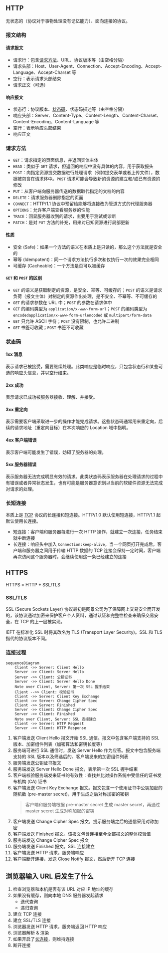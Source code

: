 ## HTTP

无状态的（协议对于事物处理没有记忆能力）、面向连接的协议。

### 报文结构

#### 请求报文

- 请求行：包含[请求方法](#请求方法)、URL、协议版本等（由空格分隔）
- 请求头部：Host、User-Agent、Connection、Accept-Encoding、Accept-Language、Accept-Charset 等
- 空行：表示请求头部结束
- 请求正文（可选）

#### 响应报文

- 状态行：协议版本、[状态码](#状态码)、状态码描述等（由空格分隔）
- 响应头部：Server、Content-Type、Content-Length、Content-Charset、Content-Encoding、Content-Language 等
- 空行：表示响应头部结束
- 响应正文

### 请求方法

- `GET`：请求指定的页面信息，并返回实体主体
- `HEAD`：类似于 `GET` 请求，但返回的响应中没有具体的内容，用于获取报头
- `POST`：向指定资源提交数据进行处理请求（例如提交表单或者上传文件），数据被包含在请求体中。`POST` 请求可能会导致新的资源的建立和/或已有资源的修改
- `PUT`：从客户端向服务器传送的数据取代指定的文档的内容
- `DELETE`：请求服务器删除指定的页面
- `CONNECT`：HTTP/1.1 协议中预留给能够将连接改为管道方式的代理服务器
- `OPTIONS`：允许客户端查看服务器的性能
- `TRACE`：回显服务器收到的请求，主要用于测试或诊断
- `PATCH`：是对 `PUT` 方法的补充，用来对已知资源进行局部更新

#### 性质

- 安全 (Safe)：如果一个方法的语义在本质上是只读的，那么这个方法就是安全的
- 幂等 (Idempotent)：同一个请求方法执行多次和仅执行一次的效果完全相同
- 可缓存 (Cacheable)：一个方法是否可以被缓存

#### `GET` 和 `POST` 的区别

- `GET` 的语义是获取制定的资源，是安全、幂等、可缓存的；`POST` 的语义是请求负荷（报文主体）对制定的资源作出处理，是不安全、不幂等、不可缓存的
- `GET` 的请求参数在 URL 中；`POST` 的参数在请求体中
- `GET` 的编码类型为 `application/x-www-form-url`；`POST` 的编码类型为 `encodedapplication/x-www-form-urlencoded` 或 `multipart/form-data`
- `GET` 只允许 ASCII 字符；`POST` 没有限制，也允许二进制
- `GET` 书签可收藏；`POST` 书签不可收藏

### [状态码](https://zh.wikipedia.org/zh-cn/HTTP状态码)

#### 1xx 消息

表示请求已被接受，需要继续处理。此类响应是临时响应，只包含状态行和某些可选的响应头信息，并以空行结束。

#### 2xx 成功

表示请求已成功被服务器接收、理解、并接受。

#### 3xx 重定向

表示需要客户端采取进一步的操作才能完成请求。这些状态码通常用来重定向，后续的请求地址（重定向目标）在本次响应的 Location 域中指明。

#### 4xx 客户端错误

表示客户端可能发生了错误，妨碍了服务器的处理。

#### 5xx 服务器错误

表示服务器无法完成明显有效的请求。此类状态码表示服务器在处理请求的过程中有错误或者异常状态发生，也有可能是服务器意识到以当前的软硬件资源无法完成对请求的处理。

### 长短连接

本质上是 [TCP](TCP.md#TCP) 协议的长连接和短连接。HTTP/1.0 默认使用短连接，HTTP/1.1 起默认使用长连接。

- 短连接：客户端和服务器每进行一次 HTTP 操作，就建立一次连接，任务结束就中断连接
- 长连接：响应头中加入 `Connection:keep-alive`，当一个网页打开完成后，客户端和服务器之间用于传输 HTTP 数据的 TCP 连接会保持一定时间，客户端再次访问这个服务器时，会继续使用这一条已经建立的连接

## HTTPS

HTTPS = HTTP + SSL/TLS

### SSL/TLS

SSL (Secure Sockets Layer) 协议最初是网景公司为了保障网上交易安全而开发的，该协议通过加密来保护客户个人资料，通过认证和完整性检查来确保交易安全，在 TCP 的上一层被实现。

IEFT 在标准化 SSL 时将其改名为 TLS (Transport Layer Security)。SSL 和 TLS 指代的协议版本不同。

### 连接过程

```mermaid
sequenceDiagram
	Client ->> Server: Client Hello
	Server ->> Client: Server Hello
	Server ->> Client: 公钥证书
	Server ->> Client: Server Hello Done
	Note over Client, Server: 第一次 SSL 握手结束
	Client -->> Client: 校验证书
	Client ->> Server: Client Key Exchange
	Client ->> Server: Change Cipher Spec
	Client ->> Server: Finished
	Server ->> Client: Change Cipher Spec
	Server ->> Client: Finished
	Note over Client, Server: SSL 连接建立
	Client ->> Server: HTTP Request
	Server ->> Client: HTTP Response
```

1. 客户端发送 Client Hello 报文开始 SSL 通信。报文中包含客户端支持的 SSL 版本、加密组件列表（加密算法和密钥长度等）
2. 服务端可进行 SSL 通信时，发送 Server Hello 作为应答。报文中包含服务端支持的 SSL 版本以及筛选后的、客户端发来的加密组件列表
3. 服务端发送公钥证书报文
4. 服务端发送 Server Hello Done 报文，表示第一次 SSL 握手结束
5. 客户端校验服务端发来证书的有效性：查找并比对操作系统中受信任的证书发布机构 (CA) 证书
6. 客户端发送 Client Key Exchange 报文。报文包含一个使用证书中公钥加密的随机数 (pre-master secret)，用于生成之后对称加密的密钥
   > 客户端和服务端根据 pre-master secret 生成 master secret，再通过 master secret 生成对称加密的密钥
7. 客户端发送 Change Cipher Spec 报文，提示服务端之后的通信采用对称加密
8. 客户端发送 Finished 报文。该报文包含连接至今全部报文的整体校验值
9. 服务端发送 Change Cipher Spec 报文
10. 服务端发送 Finished 报文。SSL 连接建立
11. 客户端发送 HTTP 请求，服务端响应
12. 客户端断开连接，发送 Close Notify 报文，然后断开 TCP 连接

## 浏览器输入 URL 后发生了什么

1. 检查浏览器和本机是否有该 URL 对应 IP 地址的缓存
2. 如果没有缓存，则向本地 DNS 服务器发起请求
   - 迭代查询
   - 递归查询
3. 建立 TCP 连接
4. 建立 SSL/TLS 连接
5. 浏览器发送 HTTP 请求，服务端返回 HTTP 响应
6. 浏览器解析 & 渲染
7. 如果开启了[长连接](#长短连接)，则维持连接
8. 断开连接
